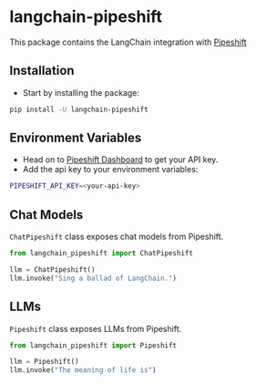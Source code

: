 # langchain-pipeshift

This package contains the LangChain integration with [Pipeshift](https://pipeshift.com)

## Installation
- Start by installing the package:
```bash
pip install -U langchain-pipeshift
```

## Environment Variables
- Head on to [Pipeshift Dashboard](https://dashboard.pipeshift.com) to get your API key.
- Add the api key to your environment variables:
```bash
PIPESHIFT_API_KEY=<your-api-key>
```

## Chat Models

`ChatPipeshift` class exposes chat models from Pipeshift.

```python
from langchain_pipeshift import ChatPipeshift

llm = ChatPipeshift()
llm.invoke("Sing a ballad of LangChain.")
```

## LLMs
`Pipeshift` class exposes LLMs from Pipeshift.

```python
from langchain_pipeshift import Pipeshift

llm = Pipeshift()
llm.invoke("The meaning of life is")
```